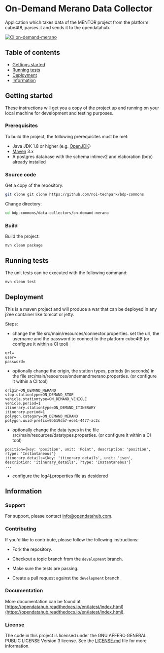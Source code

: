 <!--
SPDX-FileCopyrightText: NOI Techpark <digital@noi.com>

SPDX-License-Identifier: CC0-1.0
-->

# On-Demand Merano Data Collector

Application which takes data of the MENTOR project from the platform cube4t8, parses it and sends it to the opendatahub.

[![CI on-demand-merano](https://github.com/noi-techpark/bdp-commons/actions/workflows/ci-on-demand-merano.yml/badge.svg)](https://github.com/noi-techpark/bdp-commons/actions/workflows/ci-on-demand-merano.yml)

## Table of contents

- [Gettings started](#getting-started)
- [Running tests](#running-tests)
- [Deployment](#deployment)
- [Information](#information)

## Getting started

These instructions will get you a copy of the project up and running on your local machine for development and testing
purposes.

### Prerequisites

To build the project, the following prerequisites must be met:

- Java JDK 1.8 or higher (e.g. [OpenJDK](https://openjdk.java.net/))
- [Maven](https://maven.apache.org/) 3.x
- A postgres database with the schema intimev2 and elaboration (bdp) already installed

### Source code

Get a copy of the repository:

```bash
git clone git clone https://github.com/noi-techpark/bdp-commons
```

Change directory:

```bash
cd bdp-commons/data-collectors/on-demand-merano
```

### Build

Build the project:

```bash
mvn clean package
```

## Running tests

The unit tests can be executed with the following command:

```bash
mvn clean test
```

## Deployment

This is a maven project and will produce a war that can be deployed in any j2ee container like tomcat or jetty.

Steps:

* change the file src/main/resources/connector.properties. set the url, the username and the
  password to connect to the platform cube4t8 (or configure it within a CI tool)

```
url=
user=
password=
```

* optionally change the origin, the station types, periods (in seconds) in
  the file src/main/resources/ondemandmerano.properties. (or configure it within a CI tool)

```
origin=ON_DEMAND_MERANO
stop.stationtype=ON_DEMAND_STOP
vehicle.stationtype=ON_DEMAND_VEHICLE
vehicle.period=1
itinerary.stationtype=ON_DEMAND_ITINERARY
itinerary.period=1
polygon.category=ON_DEMAND_MERANO
polygon.uuid-prefix=9b519da7-ece1-4477-ac2c
```

* optionally change the data types in the file src/main/resources/datatypes.properties.
  (or configure it within a CI tool)

```
position={key: 'position', unit: 'Point', description: 'position', rtype: 'Instantaneous'}
itinerary_details={key: 'itinerary_details', unit: 'json', description: 'itinerary_details', rtype: 'Instantaneous'}
...
```

* configure the log4j.properties file as desidered

## Information

### Support

For support, please contact [info@opendatahub.com](mailto:info@opendatahub.com).

### Contributing

If you'd like to contribute, please follow the following instructions:

- Fork the repository.

- Checkout a topic branch from the `development` branch.

- Make sure the tests are passing.

- Create a pull request against the `development` branch.

### Documentation

More documentation can be found
at [https://opendatahub.readthedocs.io/en/latest/index.html](https://opendatahub.readthedocs.io/en/latest/index.html).

### License

The code in this project is licensed under the GNU AFFERO GENERAL PUBLIC LICENSE Version 3 license. See
the [LICENSE.md](LICENSE.md) file for more information.
